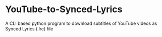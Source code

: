 # YouTube-to-Synced-Lyrics
A CLI based python program to download subtitles of YouTube videos as Synced Lyrics (.lrc) file
